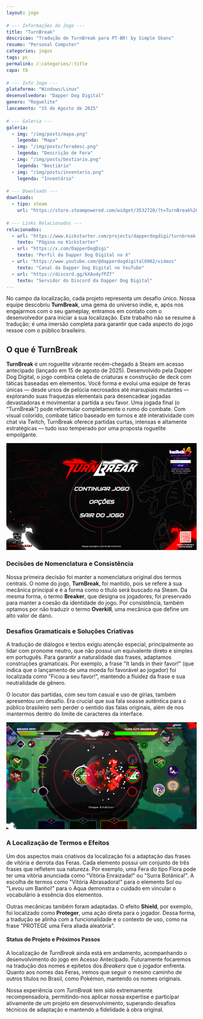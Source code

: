 ```yaml
---
layout: jogo

# --- Informações do Jogo ---
title: "TurnBreak"
descricao: "Tradução de TurnBreak para PT-BR! by Simple Skans"
resumo: "Personal Computer"
categories: jogos
tags: pc
permalink: /:categories/:title
capa: tb

# --- Info Jogo ---
plataforma: "Windows/Linux"
desenvolvedora: "Dapper Dog Digital"
genero: "Roguelite"
lancamento: "15 de Agosto de 2025"

# --- Galeria ---
galeria:
  - img: "/img/posts/mapa.png"
    legenda: "Mapa"
  - img: "/img/posts/feradesc.png"
    legenda: "Descrição de Fera"
  - img: "/img/posts/bestiario.png"
    legenda: "Bestiário"
  - img: "/img/posts/inventario.png"
    legenda: "Inventário"

# --- Downloads ---
downloads:
  - tipo: steam
    url: "https://store.steampowered.com/widget/3532720/?t=TurnBreak%20%C3%A9%20um%20jogo%20rogue-like%20de%20estrat%C3%A9gia%20por%20turnos%20onde%20jogadores%20se%20enfrentam%20em%20duelos%20mentais%20de%20alto%20risco.%20Com%20uma%20mec%C3%A2nica%20de%20combate%20inovadora%20baseada%20em%20cartas%20e%20mais%20de%2060%20feras%20%C3%BAnicas%20com%20habilidades%20distintas."

# --- Links Relacionados ---
relacionados:
  - url: "https://www.kickstarter.com/projects/dapperdogdigi/turnbreak-a-roguelite-monster-collecting-card-battler"
    texto: "Página no Kickstarter"
  - url: "https://x.com/DapperDogDigi"
    texto: "Perfil da Dapper Dog Digital no X"
  - url: "https://www.youtube.com/@dapperdogdigital6902/videos"
    texto: "Canal da Dapper Dog Digital no YouTube"
  - url: "https://discord.gg/kXAxdyfPZ7"
    texto: "Servidor do Discord da Dapper Dog Digital"
---
```


No campo da localização, cada projeto representa um desafio único. Nossa equipe descobriu **TurnBreak**, uma gema do
universo indie, e, após nos engajarmos com o seu gameplay, entramos em contato com o desenvolvedor para iniciar a sua
localização. Este trabalho não se resume à tradução; é uma imersão completa para garantir que cada aspecto do jogo
ressoe com o público brasileiro.

## O que é TurnBreak

**TurnBreak** é um roguelite vibrante recém-chegado à Steam em acesso antecipado (lançado em 15 de agosto de 2025).
Desenvolvido pela Dapper Dog Digital, o jogo combina coleta de criaturas e construção de deck com táticas baseadas em
elementos. Você forma e evolui uma equipe de feras únicas — desde ursos de pelúcia necrosados até marsupiais mutantes —
explorando suas fraquezas elementais para desencadear jogadas devastadoras e movimentar a partida a seu favor. Uma
jogada final (o “TurnBreak”) pode reformular completamente o rumo do combate. Com visual colorido, combate tático
baseado em turnos e até interatividade com chat via Twitch, TurnBreak oferece partidas curtas, intensas e altamente
estratégicas — tudo isso temperado por uma proposta roguelite empolgante.

![Tela de Título](/img/posts/telatitulo.png)

### Decisões de Nomenclatura e Consistência

Nossa primeira decisão foi manter a nomenclatura original dos termos centrais. O nome do jogo, **TurnBreak**, foi
mantido, pois se refere à sua mecânica principal e é a forma como o título será buscado na Steam. Da mesma forma, o
termo **Breaker**, que designa os jogadores, foi preservado para manter a coesão da identidade do jogo. Por
consistência, também optamos por não traduzir o termo **Overkill**, uma mecânica que define um alto valor de dano.

### Desafios Gramaticais e Soluções Criativas

A tradução de diálogos e textos exigiu atenção especial, principalmente ao lidar com pronome neutro, que não possui um
equivalente direto e simples em português. Para garantir a naturalidade das frases, adaptamos construções gramaticais.
Por exemplo, a frase "It lands in their favor!" (que indica que o lançamento de uma moeda foi favorável ao jogador) foi
localizada como "Ficou a seu favor!", mantendo a fluidez da frase e sua neutralidade de gênero.

O locutor das partidas, com seu tom casual e uso de gírias, também apresentou um desafio. Era crucial que sua fala
soasse autêntica para o público brasileiro sem perder o sentido das falas originais, além de nos mantermos dentro do
limite de caracteres da interface.

![Tela de Combate](/img/posts/combate.png)

### A Localização de Termos e Efeitos

Um dos aspectos mais criativos da localização foi a adaptação das frases de vitória e derrota das Feras. Cada elemento
possui um conjunto de três frases que refletem sua natureza. Por exemplo, uma Fera do tipo Flora pode ter uma vitória
anunciada como "Vitória Enraizada!" ou "Surra Botânica!". A escolha de termos como "Vitória Abrasadora!" para o elemento
Sol ou "Levou um Banho!" para o Aqua demonstra o cuidado em vincular o vocabulário à essência dos elementos.

Outras mecânicas também foram adaptadas. O efeito **Shield**, por exemplo, foi localizado como **Proteger**, uma ação
direta para o jogador. Dessa forma, a tradução se alinha com a funcionalidade e o contexto de uso, como na frase
"PROTEGE uma Fera aliada aleatória".

#### Status do Projeto e Próximos Passos

A localização de _TurnBreak_ ainda está em andamento, acompanhando o desenvolvimento do jogo em Acesso Antecipado.
Futuramente focaremos na tradução dos nomes e epítetos dos _Breakers_ que o jogador enfrenta. Quanto aos nomes das
Feras, iremos que seguir o mesmo caminho de outros títulos no Brasil, como Pokémon, mantendo os nomes originais.

Nossa experiência com _TurnBreak_ tem sido extremamente recompensadora, permitindo-nos aplicar nossa expertise e
participar ativamente de um projeto em desenvolvimento, superando desafios técnicos de adaptação e mantendo a fidelidade
à obra original.
